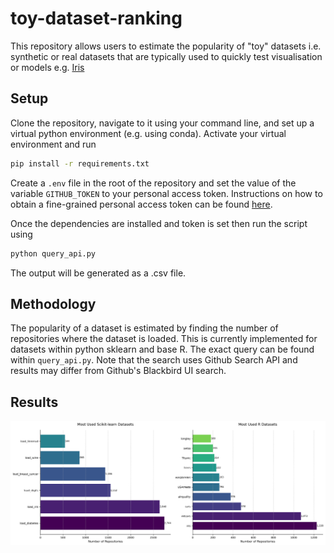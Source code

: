 # toy-dataset-ranking
This repository allows users to estimate the popularity of "toy" datasets i.e. synthetic or real datasets that are typically used to quickly test visualisation or models e.g. [Iris](https://scikit-learn.org/1.5/auto_examples/datasets/plot_iris_dataset.html)

## Setup
Clone the repository, navigate to it using your command line, and set up a virtual python environment (e.g. using conda). Activate your virtual environment and run 
```bash
pip install -r requirements.txt
```

Create a `.env` file in the root of the repository and set the value of the variable `GITHUB_TOKEN` to your personal access token. Instructions on how to obtain a fine-grained personal access token can be found [here](https://docs.github.com/en/authentication/keeping-your-account-and-data-secure/managing-your-personal-access-tokens#creating-a-fine-grained-personal-access-token).

Once the dependencies are installed and token is set then run the script using
```bash
python query_api.py
```

The output will be generated as a .csv file.

## Methodology
The popularity of a dataset is estimated by finding the number of repositories where the dataset is loaded. This is currently implemented for datasets within python sklearn and base R. The exact query can be found within `query_api.py`. Note that the search uses Github Search API and results may differ from Github's Blackbird UI search.

## Results
![scikit-learn Dataset Usage in Github Repositories](plot.png "scikit-learn Dataset Usage in Github Repositories")